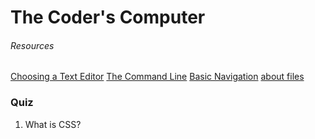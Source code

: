 # The Coder's Computer

###### Resources

[Choosing a Text Editor](https://codefellows.github.io/code-102-guide/curriculum/class-02/Choosing-A-Text-Editor--The-Older-Coder.pdf)
[The Command Line](https://ryanstutorials.net/linuxtutorial/commandline.php)
[Basic Navigation](https://ryanstutorials.net/linuxtutorial/navigation.php)
[about files](https://ryanstutorials.net/linuxtutorial/aboutfiles.php)

### Quiz

1. What is CSS?
